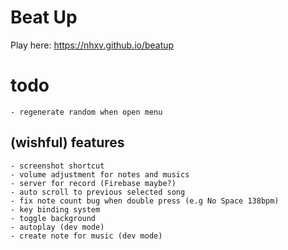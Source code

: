 # Beat Up
Play here: https://nhxv.github.io/beatup

# todo
    - regenerate random when open menu

## (wishful) features

    - screenshot shortcut
    - volume adjustment for notes and musics
    - server for record (Firebase maybe?)
    - auto scroll to previous selected song
    - fix note count bug when double press (e.g No Space 138bpm)
    - key binding system 
    - toggle background
    - autoplay (dev mode)
    - create note for music (dev mode)
